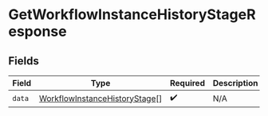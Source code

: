 # GetWorkflowInstanceHistoryStageResponse


## Fields

| Field                                                                                 | Type                                                                                  | Required                                                                              | Description                                                                           |
| ------------------------------------------------------------------------------------- | ------------------------------------------------------------------------------------- | ------------------------------------------------------------------------------------- | ------------------------------------------------------------------------------------- |
| `data`                                                                                | [WorkflowInstanceHistoryStage](../../models/shared/workflowinstancehistorystage.md)[] | :heavy_check_mark:                                                                    | N/A                                                                                   |